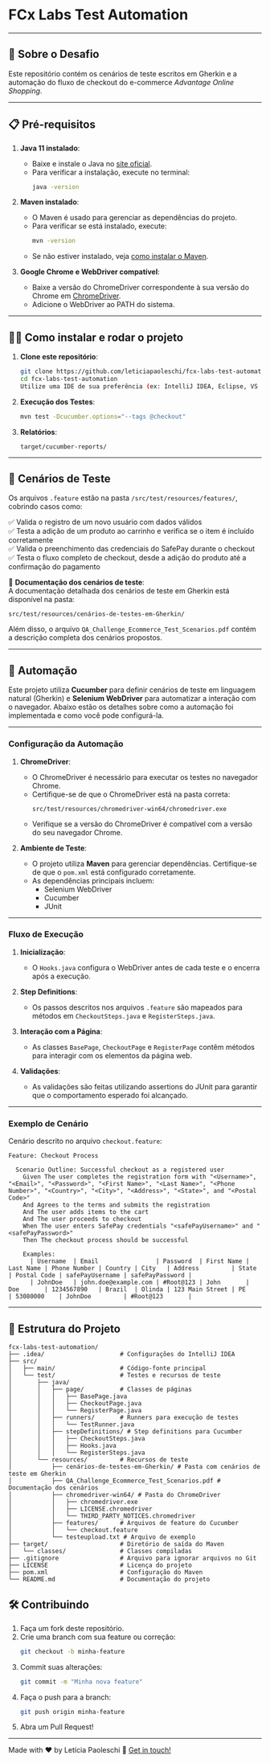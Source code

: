 # FCx Labs Test Automation

---

## 📌 Sobre o Desafio
Este repositório contém os cenários de teste escritos em Gherkin e a automação do fluxo de checkout do e-commerce *Advantage Online Shopping*.

---

## 📋 Pré-requisitos

1. **Java 11 instalado**:
    - Baixe e instale o Java no [site oficial](https://www.oracle.com/java/technologies/javase-jdk11-downloads.html).
    - Para verificar a instalação, execute no terminal:
      ```bash
      java -version
      ```

2. **Maven instalado**:
    - O Maven é usado para gerenciar as dependências do projeto.
    - Para verificar se está instalado, execute:
      ```bash
      mvn -version
      ```
    - Se não estiver instalado, veja [como instalar o Maven](https://maven.apache.org/install.html).

3. **Google Chrome e WebDriver compatível**:
    - Baixe a versão do ChromeDriver correspondente à sua versão do Chrome em [ChromeDriver](https://chromedriver.chromium.org/downloads).
    - Adicione o WebDriver ao PATH do sistema.

---

## 👨‍💻 Como instalar e rodar o projeto

1. **Clone este repositório**:
   ```bash
   git clone https://github.com/leticiapaoleschi/fcx-labs-test-automation.git
   cd fcx-labs-test-automation
   Utilize uma IDE de sua preferência (ex: IntelliJ IDEA, Eclipse, VS Code)
   ```
2. **Execução dos Testes**:
    ```bash
    mvn test -Dcucumber.options="--tags @checkout"
    ```

4. **Relatórios**: 
      ```plaintext
      target/cucumber-reports/
      ```

---

## 📝 Cenários de Teste

Os arquivos `.feature` estão na pasta `/src/test/resources/features/`, cobrindo casos como:

✅ Valida o registro de um novo usuário com dados válidos  
✅ Testa a adição de um produto ao carrinho e verifica se o item é incluído corretamente  
✅ Valida o preenchimento das credenciais do SafePay durante o checkout  
✅ Testa o fluxo completo de checkout, desde a adição do produto até a confirmação do pagamento

📄 **Documentação dos cenários de teste**:  
A documentação detalhada dos cenários de teste em Gherkin está disponível na pasta:
```plaintext
src/test/resources/cenários-de-testes-em-Gherkin/
```
Além disso, o arquivo `QA_Challenge_Ecommerce_Test_Scenarios.pdf` contém a descrição completa dos cenários propostos.

---

## 🤖 Automação

Este projeto utiliza **Cucumber** para definir cenários de teste em linguagem natural (Gherkin) e **Selenium WebDriver** para automatizar a interação com o navegador. Abaixo estão os detalhes sobre como a automação foi implementada e como você pode configurá-la.

---

### **Configuração da Automação**

1. **ChromeDriver**:
    - O ChromeDriver é necessário para executar os testes no navegador Chrome.
    - Certifique-se de que o ChromeDriver está na pasta correta:
      ```plaintext
      src/test/resources/chromedriver-win64/chromedriver.exe
      ```
    - Verifique se a versão do ChromeDriver é compatível com a versão do seu navegador Chrome.

2. **Ambiente de Teste**:
    - O projeto utiliza **Maven** para gerenciar dependências. Certifique-se de que o `pom.xml` está configurado corretamente.
    - As dependências principais incluem:
        - Selenium WebDriver
        - Cucumber
        - JUnit
---

### **Fluxo de Execução**

1. **Inicialização**:
    - O `Hooks.java` configura o WebDriver antes de cada teste e o encerra após a execução.

2. **Step Definitions**:
    - Os passos descritos nos arquivos `.feature` são mapeados para métodos em `CheckoutSteps.java` e `RegisterSteps.java`.

3. **Interação com a Página**:
    - As classes `BasePage`, `CheckoutPage` e `RegisterPage` contêm métodos para interagir com os elementos da página web.

4. **Validações**:
    - As validações são feitas utilizando assertions do JUnit para garantir que o comportamento esperado foi alcançado.

---

### **Exemplo de Cenário**

Cenário descrito no arquivo `checkout.feature`:

```gherkin
Feature: Checkout Process

  Scenario Outline: Successful checkout as a registered user
    Given The user completes the registration form with "<Username>", "<Email>", "<Password>", "<First Name>", "<Last Name>", "<Phone Number>", "<Country>", "<City>", "<Address>", "<State>", and "<Postal Code>"
    And Agrees to the terms and submits the registration
    And The user adds items to the cart
    And The user proceeds to checkout
    When The user enters SafePay credentials "<safePayUsername>" and "<safePayPassword>"
    Then The checkout process should be successful

    Examples:
      | Username  | Email                | Password  | First Name | Last Name | Phone Number | Country | City   | Address         | State | Postal Code | safePayUsername | safePayPassword |
      | JohnDoe   | john.doe@example.com | #Root@123 | John       | Doe       | 1234567890   | Brazil  | Olinda | 123 Main Street | PE    | 53080000    | JohnDoe         | #Root@123       |

```

---

## 📁 Estrutura do Projeto

```plaintext
fcx-labs-test-automation/
├── .idea/                     # Configurações do IntelliJ IDEA
├── src/
│   ├── main/                  # Código-fonte principal
│   └── test/                  # Testes e recursos de teste
│       ├── java/
│       │   ├── page/          # Classes de páginas
│       │   │   ├── BasePage.java
│       │   │   ├── CheckoutPage.java
│       │   │   └── RegisterPage.java
│       │   ├── runners/       # Runners para execução de testes
│       │   │   └── TestRunner.java
│       │   ├── stepDefinitions/ # Step definitions para Cucumber
│       │   │   ├── CheckoutSteps.java
│       │   │   ├── Hooks.java
│       │   │   └── RegisterSteps.java
│       └── resources/         # Recursos de teste
│           ├── cenários-de-testes-em-Gherkin/ # Pasta com cenários de teste em Gherkin
│           ├── QA_Challenge_Ecommerce_Test_Scenarios.pdf # Documentação dos cenários
│           ├── chromedriver-win64/ # Pasta do ChromeDriver
│           │   ├── chromedriver.exe
│           │   ├── LICENSE.chromedriver
│           │   └── THIRD_PARTY_NOTICES.chromedriver
│           ├── features/      # Arquivos de feature do Cucumber
│           │   └── checkout.feature
│           └── testeupload.txt # Arquivo de exemplo
├── target/                    # Diretório de saída do Maven
│   └── classes/               # Classes compiladas
├── .gitignore                 # Arquivo para ignorar arquivos no Git
├── LICENSE                    # Licença do projeto
├── pom.xml                    # Configuração do Maven
└── README.md                  # Documentação do projeto
```

## 🛠️ Contribuindo

1. Faça um fork deste repositório.
2. Crie uma branch com sua feature ou correção:
   ```bash
   git checkout -b minha-feature
   ```
3. Commit suas alterações:
   ```bash
   git commit -m "Minha nova feature"
   ```
4. Faça o push para a branch:
   ```bash
   git push origin minha-feature
   ```
5. Abra um Pull Request!
---

Made with :hearts: by Letícia Paoleschi :wave: [Get in touch!](https://www.linkedin.com/in/leticiapaoleschi/)
